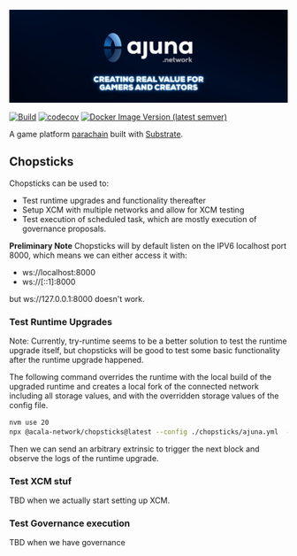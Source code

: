 <p align="center" width="100%">
  <a href="https://ajuna.io" target="_blank">
    <img src="docs/ajuna-banner.jpeg" alt="Ajuna Network">
  </a>
</p>

[![Build](https://github.com/ajuna-network/ajuna-runtimes-ajuna/actions/workflows/check-pull-request.yml/badge.svg?branch=main)](https://github.com/ajuna-network/ajuna-runtimes-ajuna/actions/workflows/check-pull-request.yml)
[![codecov](https://codecov.io/gh/ajuna-network/ajuna-runtimes-ajuna/branch/main/graph/badge.svg?token=V2Y88ZUD6C)](https://codecov.io/gh/ajuna-network/ajuna-runtimes-ajuna)
[![Docker Image Version (latest semver)](https://img.shields.io/docker/v/ajuna/parachain-bajun?label=bajun%20network&logo=docker&sort=semver&style=plastic)](https://hub.docker.com/repository/docker/ajuna/parachain-bajun/tags?page=1&ordering=last_updated)

A game platform [parachain](https://wiki.polkadot.network/docs/learn-parachains) built with [Substrate](https://docs.substrate.io/).

## Chopsticks
Chopsticks can be used to:
* Test runtime upgrades and functionality thereafter
* Setup XCM with multiple networks and allow for XCM testing
* Test execution of scheduled task, which are mostly execution of governance proposals.

**Preliminary Note**
Chopsticks will by default listen on the IPV6 localhost port 8000, which means we can either access it with:
* ws://localhost:8000
* ws://[::1]:8000

but ws://127.0.0.1:8000 doesn't work.

### Test Runtime Upgrades
Note: Currently, try-runtime seems to be a better solution to test the runtime upgrade itself, but chopsticks will be
good to test some basic functionality after the runtime upgrade happened.

The following command overrides the runtime with the local build of the upgraded runtime and creates a local fork of
the connected network including all storage values, and with the overridden storage values of the config file.

```bash
nvm use 20
npx @acala-network/chopsticks@latest --config ./chopsticks/ajuna.yml  --wasm-override ./target/release/wbuild/ajuna-runtime/ajuna_runtime.compact.compressed.wasm
```

Then we can send an arbitrary extrinsic to trigger the next block and observe the logs of the runtime upgrade.

### Test XCM stuf

TBD when we actually start setting up XCM.

### Test Governance execution 

TBD when we have governance